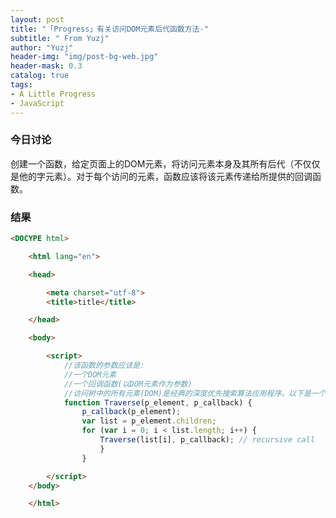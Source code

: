 ```yaml
---
layout: post
title: "「Progress」有关访问DOM元素后代函数方法-"
subtitle: " From Yuzj"
author: "Yuzj"
header-img: "img/post-bg-web.jpg"
header-mask: 0.3
catalog: true
tags:
- A Little Progress
- JavaScript
---
```


### 今日讨论

创建一个函数，给定页面上的DOM元素，将访问元素本身及其所有后代（不仅仅是他的字元素）。对于每个访问的元素，函数应该将该元素传递给所提供的回调函数。

### 结果

```html
<DOCYPE html>

	<html lang="en">

	<head>

		<meta charset="utf-8">
		<title>title</title>

	</head>

	<body>

		<script>
			//该函数的参数应该是:
			//一个DOM元素
			//一个回调函数(以DOM元素作为参数)
			//访问树中的所有元素(DOM)是经典的深度优先搜索算法应用程序。以下是一个示例解决方案:
			function Traverse(p_element, p_callback) {
				p_callback(p_element);
				var list = p_element.children;
				for (var i = 0; i < list.length; i++) {
					Traverse(list[i], p_callback); // recursive call
					}
				}

		</script>
	</body>

	</html>
```

